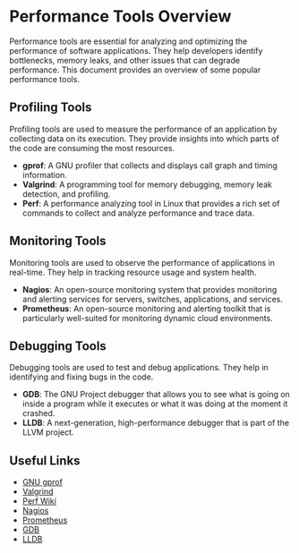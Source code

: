 # Performance Tools Overview

Performance tools are essential for analyzing and optimizing the performance of software applications. They help developers identify bottlenecks, memory leaks, and other issues that can degrade performance. This document provides an overview of some popular performance tools.

## Profiling Tools

Profiling tools are used to measure the performance of an application by collecting data on its execution. They provide insights into which parts of the code are consuming the most resources.

- **gprof**: A GNU profiler that collects and displays call graph and timing information.
- **Valgrind**: A programming tool for memory debugging, memory leak detection, and profiling.
- **Perf**: A performance analyzing tool in Linux that provides a rich set of commands to collect and analyze performance and trace data.

## Monitoring Tools

Monitoring tools are used to observe the performance of applications in real-time. They help in tracking resource usage and system health.

- **Nagios**: An open-source monitoring system that provides monitoring and alerting services for servers, switches, applications, and services.
- **Prometheus**: An open-source monitoring and alerting toolkit that is particularly well-suited for monitoring dynamic cloud environments.

## Debugging Tools

Debugging tools are used to test and debug applications. They help in identifying and fixing bugs in the code.

- **GDB**: The GNU Project debugger that allows you to see what is going on inside a program while it executes or what it was doing at the moment it crashed.
- **LLDB**: A next-generation, high-performance debugger that is part of the LLVM project.

## Useful Links

- [GNU gprof](https://sourceware.org/binutils/docs/gprof/)
- [Valgrind](http://valgrind.org/)
- [Perf Wiki](https://perf.wiki.kernel.org/index.php/Main_Page)
- [Nagios](https://www.nagios.org/)
- [Prometheus](https://prometheus.io/)
- [GDB](https://www.gnu.org/software/gdb/)
- [LLDB](https://lldb.llvm.org/)